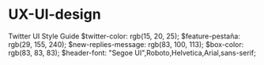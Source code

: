 # UX-UI-design 
Twitter UI Style Guide
$twitter-color: rgb(15, 20, 25); 
$feature-pestaña: rgb(29, 155, 240);
$new-replies-message: rgb(83, 100, 113);
$box-color: rgb(83, 83, 83);
$header-font: "Segoe UI",Roboto,Helvetica,Arial,sans-serif;
